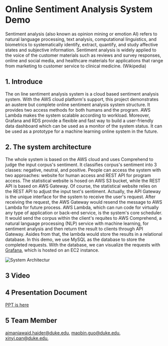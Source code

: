 # Online Sentiment Analysis System Demo

Sentiment analysis (also known as opinion mining or emotion AI) refers to natural language processing, text analysis, computational linguistics, and biometrics to systematically identify, extract, quantify, and study affective states and subjective information. Sentiment analysis is widely applied to the voice of the customer materials such as reviews and survey responses, online and social media, and healthcare materials for applications that range from marketing to customer service to clinical medicine. (Wikipedia)

## 1. Introduce

The on line sentiment analysis system is a cloud based sentiment analysis system. With the AWS cloud platform's support, this project demonstrates an austere but complete online sentiment analysis system structure. It provides two access methods for both humans and the program. AWS Lambda makes the system scalable according to workload.  Moreover, Grafana and RDS provide a flexible and fast way to build a user-friendly data dashboard which can be used as a monitor of the system status. It can be used as a prototype for a machine learning online system in the future. 


## 2. The system architecture 

The whole system is based on the AWS cloud and uses Comprehend to judge the input corpus's sentiment.  It classifies corpus's sentiment into 3 classes: negative, neutral, and positive. People can access the system with two approaches: website for human access and REST API for program access. The statistical website is hosed on AWS S3 bucket, while the REST API is based on AWS Gateway. Of course, the statistical website relies on the REST API to adjust the input text's sentiment. Actually, the API Gateway is the unique interface for the system to receive the user's request. After receiving the request, the AWS Gateway would resend the message to AWS Lambda for future process. AWS Lambda, which can run code for virtually any type of application or back-end service, is the system's core scheduler. It would send the corpus within the client's requites to AWS Comprehend, a natural language processing (NLP) service with machine learning, for sentiment analysis and then return the result to clients through API Gateway.  Asides from that, the lambda would store the results in a relational database. In this demo, we use MySQL as the database to store the completed requests. With the database, we can visualize the requests with [Grafana](https://grafana.com/grafana/), which is hosted on an EC2 instance.   

![System Architectur](https://github.com/gamecicn/OSAS_Demo/blob/main/image/architecture.png)


## 3 Video


## 4 Presentation Document

[PPT is here](https://github.com/gamecicn/OSAS_Demo/blob/main/doc/Sentiment%20Analyzer.pptx)


## 5 Team Member 

aimanjawaid.haider@duke.edu, maobin.guo@duke.edu,  xinyi.pan@duke.edu, 


